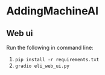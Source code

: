 # AddingMachineAI

## Web ui

Run the following in command line:
1. `pip install -r requirements.txt`
2. `gradio eli_web_ui.py`